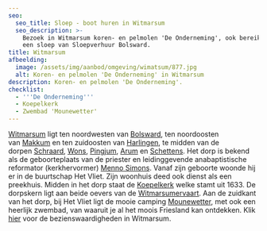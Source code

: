 ```yaml
---
seo:
  seo_title: Sloep - boot huren in Witmarsum
  seo_description: >-
    Bezoek in Witmarsum koren- en pelmolen 'De Onderneming', ook bereikbaar met
    een sloep van Sloepverhuur Bolsward.
title: Witmarsum
afbeelding:
  image: /assets/img/aanbod/omgeving/wimatsum/877.jpg
  alt: Koren- en pelmolen 'De Onderneming' in Witmarsum
description: Koren- en pelmolen 'De Onderneming'.
checklist:
  - '''De Onderneming'''
  - Koepelkerk
  - Zwembad 'Mounewetter'
---
```


<a target="_blank" rel="noopener" href="https://nl.wikipedia.org/wiki/Witmarsum_(Nederland)">Witmarsum</a> ligt ten noordwesten van&nbsp;<a target="_blank" rel="noopener" href="https://nl.wikipedia.org/wiki/Bolsward">Bolsward</a>, ten noordoosten van&nbsp;<a target="_blank" rel="noopener" href="https://nl.wikipedia.org/wiki/Makkum_(dorp)">Makkum</a>&nbsp;en ten zuidoosten van&nbsp;<a target="_blank" rel="noopener" href="https://nl.wikipedia.org/wiki/Harlingen_(stad)">Harlingen</a>, te midden van de dorpen&nbsp;<a target="_blank" rel="noopener" href="https://nl.wikipedia.org/wiki/Schraard">Schraard</a>,&nbsp;<a target="_blank" rel="noopener" href="https://nl.wikipedia.org/wiki/Wons">Wons</a>,&nbsp;<a target="_blank" rel="noopener" href="https://nl.wikipedia.org/wiki/Pingjum">Pingjum</a>,&nbsp;<a target="_blank" rel="noopener" href="https://nl.wikipedia.org/wiki/Arum_(plaats)">Arum</a>&nbsp;en&nbsp;<a target="_blank" rel="noopener" href="https://nl.wikipedia.org/wiki/Schettens">Schettens</a>. Het dorp is bekend als de geboorteplaats van de priester en leidinggevende anabaptistische reformator (kerkhervormer)&nbsp;<a target="_blank" rel="noopener" href="https://nl.wikipedia.org/wiki/Menno_Simons">Menno Simons</a>. Vanaf zijn geboorte woonde hij er in de buurtschap Het Vliet. Zijn woonhuis deed ook dienst als een preekhuis. Midden in het dorp staat de&nbsp;<a target="_blank" rel="noopener" href="https://nl.wikipedia.org/wiki/Koepelkerk_(Witmarsum)">Koepelkerk</a>&nbsp;welke stamt uit 1633. De dorpskern ligt aan beide oevers van de&nbsp;<a target="_blank" rel="noopener" href="https://nl.wikipedia.org/wiki/Witmarsumervaart">Witmarsumervaart</a>. Aan de zuidkant van het dorp, bij Het Vliet ligt de mooie camping <a target="_blank" rel="noopener" href="https://www.mounewetter.nl">Mounewetter</a>, met ook een heerlijk zwembad, van waaruit je al het moois Friesland kan ontdekken. Klik <a target="_blank" rel="noopener" href="https://nl.wikipedia.org/wiki/Lijst_van_rijksmonumenten_in_Witmarsum">hier</a> voor de bezienswaardigheden in Witmarsum.
